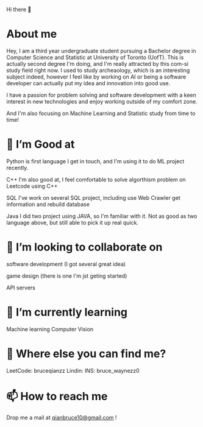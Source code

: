 Hi there 👋
# About me
Hey, I am a third year undergraduate student pursuing a Bachelor  degree in Computer Science and Statistic at University of Toronto (UofT). This is actually second degree I'm doing, and I'm really attracted by this com-si study field right now. I used to study archeaology, which is an interesting subject indeed, however I feel like by working on AI or being a software developer can actually put my idea and innovation into good use.

I have a passion for problem solving and software development with a keen interest in new technologies and enjoy working outside of my comfort zone.

And I'm also focusing on Machine Learning and Statistic study from time to time!

# 🔭 I’m Good at
Python is first language I get in touch, and I'm using it to do ML project recently.

C++ I'm also good at, I feel comfortable to solve algorthism problem on Leetcode using C++

SQL I've work on several SQL project, including use Web Crawler get information and rebuild database

Java I did two project using JAVA, so I'm familiar with it. Not as good as two language above, but still able to pick it up real quick.
# 👯 I’m looking to collaborate on
software development (I got several great idea)

game design (there is one I'm jst geting started)

API servers
# 🌱 I’m currently learning
Machine learning
Computer Vision
# 🤔 Where else you can find me?
LeetCode: bruceqianzz
Lindin: 
INS: bruce_waynezz0
# 📫 How to reach me
Drop me a mail at qianbruce10@gmail.com !
